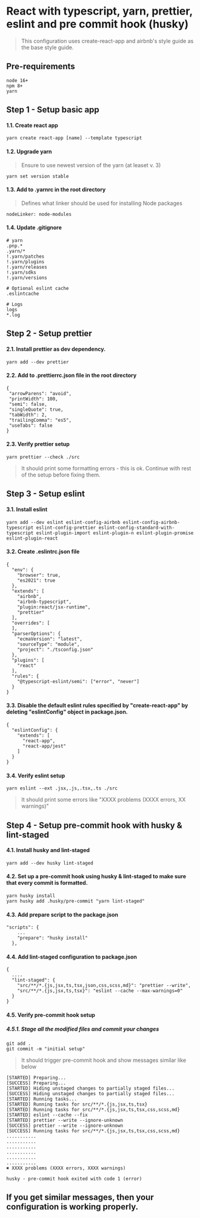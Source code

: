 # React with typescript, yarn, prettier, eslint and pre commit hook (husky)

> This configuration uses create-react-app and airbnb's style guide as the base style guide.

## Pre-requirements
```
node 16+
npm 8+
yarn
```

## Step 1 - Setup basic app

#### 1.1. Create react app
```
yarn create react-app [name] --template typescript
```

#### 1.2. Upgrade yarn
> Ensure to use newest version of the yarn (at leaset v. 3)
```
yarn set version stable
```

#### 1.3. Add to .yarnrc in the root directory
> Defines what linker should be used for installing Node packages
```
nodeLinker: node-modules
```

#### 1.4. Update .gitignore
```
# yarn
.pnp.*
.yarn/*
!.yarn/patches
!.yarn/plugins
!.yarn/releases
!.yarn/sdks
!.yarn/versions

# Optional eslint cache
.eslintcache

# Logs
logs
*.log
```

## Step 2 - Setup prettier

#### 2.1. Install prettier as dev dependency.

```
yarn add --dev prettier
```

#### 2.2. Add to .prettierrc.json file in the root directory
 
 ```
{
  "arrowParens": "avoid",
  "printWidth": 100,
  "semi": false,
  "singleQuote": true,
  "tabWidth": 2,
  "trailingComma": "es5",
  "useTabs": false
}
 ```

#### 2.3. Verify prettier setup

```
yarn prettier --check ./src
```

> It should print some formatting errors - this is ok. Continue with rest of the setup before fixing them.

## Step 3 - Setup eslint

#### 3.1. Install eslint

```
yarn add --dev eslint eslint-config-airbnb eslint-config-airbnb-typescript eslint-config-prettier eslint-config-standard-with-typescript eslint-plugin-import eslint-plugin-n eslint-plugin-promise eslint-plugin-react
```

#### 3.2. Create .eslintrc.json file
```
{
  "env": {
    "browser": true,
    "es2021": true
  },
  "extends": [
    "airbnb",
    "airbnb-typescript",
    "plugin:react/jsx-runtime",
    "prettier"
  ],
  "overrides": [
  ],
  "parserOptions": {
    "ecmaVersion": "latest",
    "sourceType": "module",
    "project": "./tsconfig.json"
  },
  "plugins": [
    "react"
  ],
  "rules": {
    "@typescript-eslint/semi": ["error", "never"]
  }
}

```

#### 3.3. Disable the default eslint rules specified by "create-react-app" by deleting "eslintConfig" object in package.json.
```
{
  "eslintConfig": {
    "extends": [
      "react-app",
      "react-app/jest"
    ]
  }
}
```

#### 3.4. Verify eslint setup

```
yarn eslint --ext .jsx,.js,.tsx,.ts ./src
```

> It should print some errors like "XXXX problems (XXXX errors, XX warnings)"

## Step 4 - Setup pre-commit hook with husky & lint-staged

#### 4.1. Install husky and lint-staged
```
yarn add --dev husky lint-staged
```

#### 4.2. Set up a pre-commit hook using husky & lint-staged to make sure that every commit is formatted.

```
yarn husky install
yarn husky add .husky/pre-commit "yarn lint-staged"
```

#### 4.3. Add prepare script to the package.json
```
"scripts": {
    ...
    "prepare": "husky install"
  },
```

#### 4.4. Add lint-staged configuration to package.json

```
{
  ....
  "lint-staged": {
    "src/**/*.{js,jsx,ts,tsx,json,css,scss,md}": "prettier --write",
    "src/**/*.{js,jsx,ts,tsx}": "eslint --cache --max-warnings=0"
  }
}
```

#### 4.5. Verify pre-commit hook setup

##### 4.5.1. Stage all the modified files and commit your changes

```
git add .
git commit -m "initial setup"
```

> It should trigger pre-commit hook and show messages similar like below

```
[STARTED] Preparing...
[SUCCESS] Preparing...
[STARTED] Hiding unstaged changes to partially staged files...
[SUCCESS] Hiding unstaged changes to partially staged files...
[STARTED] Running tasks...
[STARTED] Running tasks for src/**/*.{js,jsx,ts,tsx}
[STARTED] Running tasks for src/**/*.{js,jsx,ts,tsx,css,scss,md}
[STARTED] eslint --cache --fix
[STARTED] prettier --write --ignore-unknown
[SUCCESS] prettier --write --ignore-unknown
[SUCCESS] Running tasks for src/**/*.{js,jsx,ts,tsx,css,scss,md}
...........
...........
...........
...........
...........
...........
✖ XXXX problems (XXXX errors, XXXX warnings)

husky - pre-commit hook exited with code 1 (error)
```

## If you get similar messages, then your configuration is working properly.